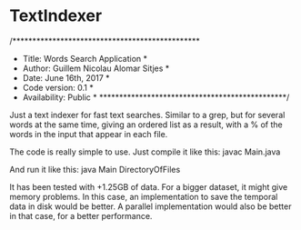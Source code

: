 # TextIndexer

/***********************************************
*    Title: Words Search Application           *
*    Author: Guillem Nicolau Alomar Sitjes     * 
*    Date: June 16th, 2017                     *
*    Code version: 0.1                         *
*    Availability: Public                      *
***********************************************/

Just a text indexer for fast text searches. Similar to a grep,
but for several words at the same time, giving an ordered list
as a result, with a % of the words in the input that appear in
each file.

The code is really simple to use. Just compile it like this:
    javac Main.java

And run it like this:
    java Main DirectoryOfFiles

It has been tested with +1.25GB of data.
For a bigger dataset, it might give memory problems. In this
case, an implementation to save the temporal data in disk
would be better. A parallel implementation would also be better
in that case, for a better performance.

